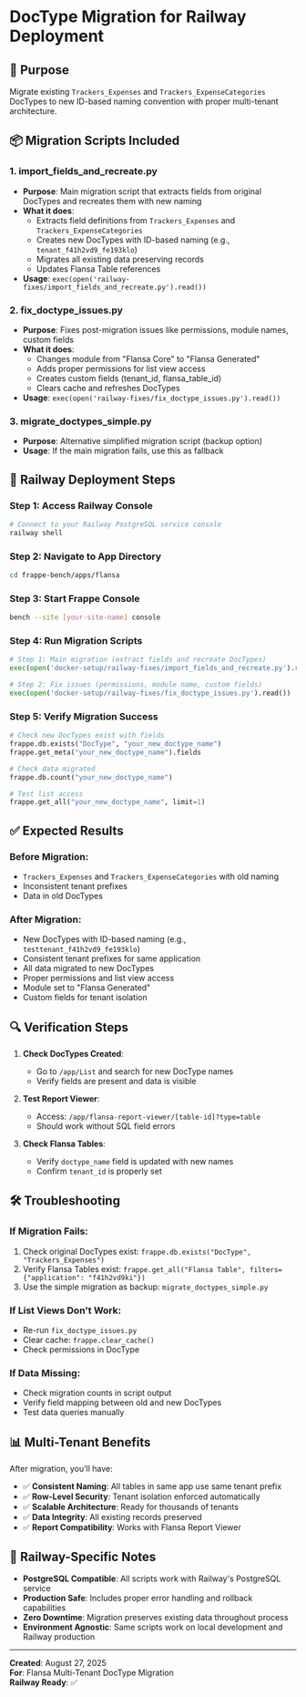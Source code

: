 # DocType Migration for Railway Deployment

## 🎯 Purpose
Migrate existing `Trackers_Expenses` and `Trackers_ExpenseCategories` DocTypes to new ID-based naming convention with proper multi-tenant architecture.

## 📦 Migration Scripts Included

### 1. **import_fields_and_recreate.py**
- **Purpose**: Main migration script that extracts fields from original DocTypes and recreates them with new naming
- **What it does**:
  - Extracts field definitions from `Trackers_Expenses` and `Trackers_ExpenseCategories`  
  - Creates new DocTypes with ID-based naming (e.g., `tenant_f41h2vd9_fe193klo`)
  - Migrates all existing data preserving records
  - Updates Flansa Table references
- **Usage**: `exec(open('railway-fixes/import_fields_and_recreate.py').read())`

### 2. **fix_doctype_issues.py** 
- **Purpose**: Fixes post-migration issues like permissions, module names, custom fields
- **What it does**:
  - Changes module from "Flansa Core" to "Flansa Generated"
  - Adds proper permissions for list view access
  - Creates custom fields (tenant_id, flansa_table_id)
  - Clears cache and refreshes DocTypes
- **Usage**: `exec(open('railway-fixes/fix_doctype_issues.py').read())`

### 3. **migrate_doctypes_simple.py**
- **Purpose**: Alternative simplified migration script (backup option)
- **Usage**: If the main migration fails, use this as fallback

## 🚀 Railway Deployment Steps

### Step 1: Access Railway Console
```bash
# Connect to your Railway PostgreSQL service console
railway shell
```

### Step 2: Navigate to App Directory  
```bash
cd frappe-bench/apps/flansa
```

### Step 3: Start Frappe Console
```bash
bench --site [your-site-name] console
```

### Step 4: Run Migration Scripts
```python
# Step 1: Main migration (extract fields and recreate DocTypes)
exec(open('docker-setup/railway-fixes/import_fields_and_recreate.py').read())

# Step 2: Fix issues (permissions, module name, custom fields)
exec(open('docker-setup/railway-fixes/fix_doctype_issues.py').read())
```

### Step 5: Verify Migration Success
```python
# Check new DocTypes exist with fields
frappe.db.exists("DocType", "your_new_doctype_name")
frappe.get_meta("your_new_doctype_name").fields

# Check data migrated
frappe.db.count("your_new_doctype_name")

# Test list access
frappe.get_all("your_new_doctype_name", limit=1)
```

## ✅ Expected Results

### Before Migration:
- `Trackers_Expenses` and `Trackers_ExpenseCategories` with old naming
- Inconsistent tenant prefixes
- Data in old DocTypes

### After Migration:
- New DocTypes with ID-based naming (e.g., `testtenant_f41h2vd9_fe193klo`)
- Consistent tenant prefixes for same application
- All data migrated to new DocTypes
- Proper permissions and list view access
- Module set to "Flansa Generated"
- Custom fields for tenant isolation

## 🔍 Verification Steps

1. **Check DocTypes Created**:
   - Go to `/app/List` and search for new DocType names
   - Verify fields are present and data is visible

2. **Test Report Viewer**:
   - Access: `/app/flansa-report-viewer/[table-id]?type=table`
   - Should work without SQL field errors

3. **Check Flansa Tables**:
   - Verify `doctype_name` field is updated with new names
   - Confirm `tenant_id` is properly set

## 🛠️ Troubleshooting

### If Migration Fails:
1. Check original DocTypes exist: `frappe.db.exists("DocType", "Trackers_Expenses")`
2. Verify Flansa Tables exist: `frappe.get_all("Flansa Table", filters={"application": "f41h2vd9ki"})`
3. Use the simple migration as backup: `migrate_doctypes_simple.py`

### If List Views Don't Work:
- Re-run `fix_doctype_issues.py`
- Clear cache: `frappe.clear_cache()`
- Check permissions in DocType

### If Data Missing:
- Check migration counts in script output
- Verify field mapping between old and new DocTypes
- Test data queries manually

## 📊 Multi-Tenant Benefits

After migration, you'll have:
- ✅ **Consistent Naming**: All tables in same app use same tenant prefix
- ✅ **Row-Level Security**: Tenant isolation enforced automatically  
- ✅ **Scalable Architecture**: Ready for thousands of tenants
- ✅ **Data Integrity**: All existing records preserved
- ✅ **Report Compatibility**: Works with Flansa Report Viewer

## 🔄 Railway-Specific Notes

- **PostgreSQL Compatible**: All scripts work with Railway's PostgreSQL service
- **Production Safe**: Includes proper error handling and rollback capabilities  
- **Zero Downtime**: Migration preserves existing data throughout process
- **Environment Agnostic**: Same scripts work on local development and Railway production

---

**Created**: August 27, 2025  
**For**: Flansa Multi-Tenant DocType Migration  
**Railway Ready**: ✅
